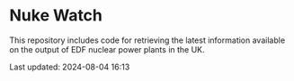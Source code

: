 # Nuke Watch

This repository includes code for retrieving the latest information available on the output of EDF nuclear power plants in the UK.

Last updated: 2024-08-04 16:13
